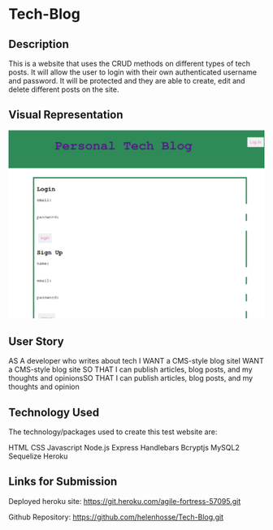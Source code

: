 # Tech-Blog

## Description

This is a website that uses the CRUD methods on different types of tech posts. It will allow the user to login with their own authenticated username and password. It will be protected and they are able to create, edit and delete different posts on the site.

## Visual Representation

<img src="public/assets/Screenshot%202023-04-21%20203138.png" alt="screenshot of the blog">

## User Story 

AS A developer who writes about tech I WANT a CMS-style blog siteI WANT a CMS-style blog site SO THAT I can publish articles, blog posts, and my thoughts and opinionsSO THAT I can publish articles, blog posts, and my thoughts and opinion

## Technology Used

The technology/packages used to create this test website are:

HTML
CSS
Javascript
Node.js
Express
Handlebars
Bcryptjs
MySQL2
Sequelize
Heroku

## Links for Submission

Deployed heroku site: https://git.heroku.com/agile-fortress-57095.git

Github Repository: https://github.com/helenhosse/Tech-Blog.git

